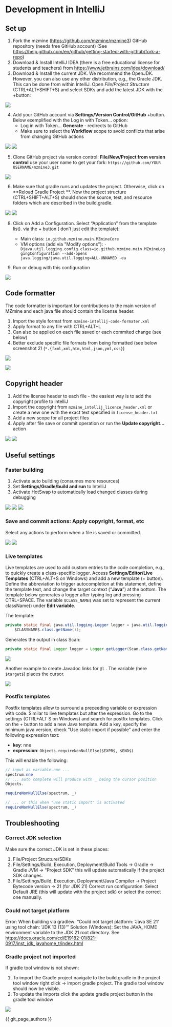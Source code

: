 # Development in IntelliJ

## Set up

1. Fork the mzmine (https://github.com/mzmine/mzmine3) GitHub repository (needs free GitHub
   account) (See https://help.github.com/en/github/getting-started-with-github/fork-a-repo)
2. Download & Install IntelliJ IDEA (there is a free educational license for students and teachers)
   from https://www.jetbrains.com/idea/download/
3. Download & Install the current JDK. We recommend the OpenJDK. However, you can also use any other
   distribution, e.g., the Oracle JDK. This can be done from within IntelliJ. Open _File/Project
   Structure_ (CTRL+ALT+SHIFT+S) and select SDKs and add the latest JDK with the +button:

![](img/contribute/intellij_jdk.png)

4. Add your GitHub account via **Settings/Version Control/GitHub** +button. Below exemplified with
   the Log in with Token... option:
    - Log in with Token… **Generate** - redirects to GitHub
    - Make sure to select the **Workflow** scope to avoid conflicts that arise from changing GitHub
      actions

![](img/contribute/intellij_gh.png)
![](img/contribute/intellij_token.png)

5. Clone GitHub project via version control: **File/New/Project from version control** use your user
   name to get your fork: `https://github.com/YOUR USERNAME/mzmine3.git`

![](img/contribute/intellij_project.png)

6. Make sure that gradle runs and updates the project. Otherwise, click on **Reload Gradle Project
   **.
   Now the project structure (CTRL+SHIFT+ALT+S) should show the source, test, and resource folders
   which are described in the build.gradle.

![](img/contribute/intellij_gradle.png)
![](img/contribute/intellij_project_structure.png)

8. Click on Add a Configuration. Select “Application” from the template list). via the + button (
   don’t just edit the template):
    - Main class: `io.github.mzmine.main.MZmineCore`
    - VM options (add via "Modify options"): `-Djava.util.logging.config.class=io.github.mzmine.main.MZmineLoggingConfiguration --add-opens java.logging/java.util.logging=ALL-UNNAMED -ea`

9. Run or debug with this configuration

![](img/contribute/intellij_run2.png)

## Code formatter

The code formatter is important for contributions to the main version of MZmine and each java file
should contain the license header.

1. Import the style format from `mzmine-intellij-code-formater.xml`
2. Apply format to any file with CTRL+ALT+L
3. Can also be applied on each file saved or each commited change (see below)
4. Better exclude specific file formats from being formatted (see below screenshot
   2) (`*.{fxml,xml,htm,html,json,yml,css}`)

![](img/contribute/intellij_style.png)

![](img/contribute/intellij_style2.png)

## Copyright header

1. Add the license header to each file - the easiest way is to add the copyright profile to intelliJ
2. Import the copyright from `mzmine_intellij_licence_header.xml` or create a new one with the exact
   text specified in `license_header.txt`
3. Add a new scope for all project files
4. Apply after file save or commit operation or run the **Update copyright...** action

![](img/contribute/intellij_copyright1.png)
![](img/contribute/intellij_copyright2.png)

## Useful settings

### Faster building

1. Activate auto building (consumes more resources)
2. Set **Settings/Gradle/build and run** to IntelliJ
3. Activate HotSwap to automatically load changed classes during debugging

![](img/contribute/intellij_auto_build.png)
![](img/contribute/intellij_build_run.png)
![](img/contribute/intellij_hotswap.png)

### Save and commit actions: Apply copyright, format, etc

Select any actions to perform when a file is saved or committed.

![](img/contribute/intellij_save_actions.png)
![](img/contribute/intellij_commit.png)

### Live templates

Live templates are used to add custom entries to the code completion, e.g., to quickly create a
class-specific logger.
Access **Settings/Editor/Live Templates** (CTRL+ALT+S on Windows) and add a new template (+ button).
Define the
abbreviation to trigger autocompletion at this statement, define the template text, and change the
target context
(“**Java**”) at the bottom. The template below generates a logger after typing log and pressing
CTRL+SPACE. The variable
`$CLASS_NAME$` was set to represent the current className() under **Edit variable**.

The template:

```java
private static final java.util.logging.Logger logger = java.util.logging.Logger.getLogger(
    $CLASSNAME$.class.getName());
```

Generates the output in class Scan:

```java
private static final Logger logger = Logger.getLogger(Scan.class.getName());
```

![](img/contribute/intellij_template.png)

Another example to create Javadoc links for `@l` . The variable (here `$target$`) places the cursor.

![](img/contribute/intellij_template2.png)

### Postfix templates

Postfix templates allow to surround a preceeding variable or expression with code. Similar to live
templates but after the expression. Go to the settings (CTRL+ALT S on Windows) and search for
postfix templates. Click on the + button to add a new Java template.
Add a key, specify the minimum java version, check "Use static import if possible" and enter the
following expression text:

- **key**: nne
- **expression**: `Objects.requireNonNullElse($EXPR$, $END$)`

This will enable the following:

```java
// input as variable.nne ...
spectrum.nne
// ... auto complete will produce with _ being the cursor position
Objects.

requireNonNullElse(spectrum, _)

// ... or this when "use static import" is activated 
requireNonNullElse(spectrum, _)
```

## Troubleshooting

### Correct JDK selection

Make sure the correct JDK is set in these places:

1. File/Project Structure/SDKs
2. File/Settings/Build, Execution, Deployment/Build Tools → Gradle → Gradle JVM → “Project SDK” this
   will update
   automatically if the project SDK changes.
3. File/Settings/Build, Execution, Deployment/Java Compiler → Project Bytecode version → 21 (for JDK
   21)
   Correct run configuration: Select Default JRE (this will update with the project sdk) or select
   the correct one manually.

### Could not target platform

[//]: # (<!-- markdown-link-check-disable -->)
Error: When building via gradlew: “Could not target platform: 'Java SE 21' using tool chain: 'JDK
13 (13)'”
Solution (Windows): Set the JAVA_HOME environment variable to the JDK 21 root directory.
See https://docs.oracle.com/cd/E19182-01/821-0917/inst_jdk_javahome_t/index.html

[//]: # (<!-- markdown-link-check-enable -->)

### Gradle project not imported

If gradle tool window is not shown:

1. To import the Gradle project navigate to the build.gradle in the project tool window
   right click → import gradle project. The gradle tool window should now be visible.
2. To update the imports click the update gradle project button in the gradle tool window

![](img/contribute/intellij_gradle_update.png)

{{ git_page_authors }}
